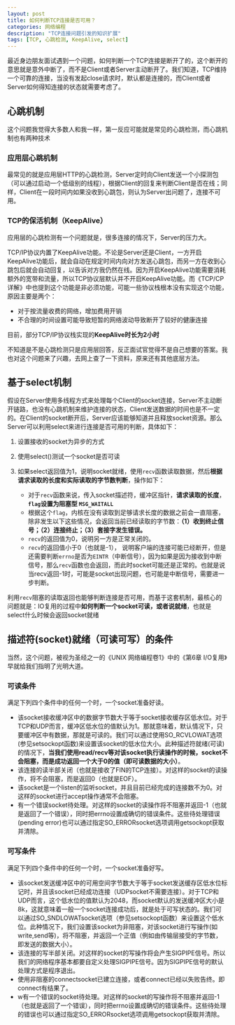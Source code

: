 ```yaml
---
layout: post
title: 如何判断TCP连接是否可用？
categories: 网络编程
description: "TCP连接问题引发的知识扩展"
tags: [TCP, 心跳检测, KeepAlive, select]
---
```


最近身边朋友面试遇到一个问题，如何判断一个TCP连接是断开了的，这个断开的意思就是意外中断了，而不是Client或者Server主动断开了。我们知道，TCP维持一个可靠的连接，当没有发起close请求时，默认都是连接的，而Client或者Server如何得知连接的状态就需要考虑了。

## 心跳机制

这个问题我觉得大多数人和我一样，第一反应可能就是常见的心跳检测，而心跳机制也有两种技术

### 应用层心跳机制

最常见的就是应用层HTTP的心跳检测，Server定时向Client发送一个小探测包（可以通过启动一个低级别的线程），根据Client的回复来判断Client是否在线；同样，Client在一段时间内如果没收到心跳包，则认为Server出问题了，连接不可用。

### TCP的保活机制（KeepAlive）

应用层的心跳检测有一个问题就是，很多连接的情况下，Server的压力大。

TCP/IP协议内置了KeepAlive功能。不论是Server还是Client，一方开启KeepAlive功能后，就会自动在规定时间内向对方发送心跳包，而另一方在收到心跳包后就会自动回复，以告诉对方我仍然在线。因为开启KeepAlive功能需要消耗额外的宽带和流量，所以TCP协议层默认并不开启KeepAlive功能。而《TCP/CP详解》中也提到这个功能是非必须功能，可能一些协议栈根本没有实现这个功能，原因主要是两个：
    
 * 对于按流量收费的网络，增加费用开销
 * 不合理的时间设置可能导致短暂的网络波动导致断开了较好的健康连接

目前，部分TCP/IP协议栈实现的**KeepAlive时长为2小时**


不知道是不是心跳检测只是应用层回答，反正面试官觉得不是自己想要的答案。我也对这个问题来了兴趣，去网上查了一下资料，原来还有其他底层方法。

## 基于select机制

假设在Server使用多线程方式来处理每个Client的socket连接，Server不主动断开链路，也没有心跳机制来维护连接的状态，Client发送数据的时间也是不一定的。在Client的socket断开后，Server应该能够知道并且释放socket资源。那么Server可以利用select来进行连接是否可用的判断，具体如下：

 1. 设置接收的socket为异步的方式
 2. 使用select()测试一个socket是否可读
 3. 如果select返回值为1，说明socket就绪，使用`recv`函数读取数据，然后**根据请求读取的长度和实际读取的字节数判断**，操作如下：
    
    * 对于`recv`函数来说，传入socket描述符，缓冲区指针，**请求读取的长度**，**`flag`设置为阻塞型 `MSG_WAITALL`**
    * 根据这个`flag`，内核在没有读取到足够请求长度的数据之前会一直阻塞，除非发生以下这些情况，会返回当前已经读取的字节数：**（1）收到终止信号；（2）连接终止；（3）套接字发生错误。**
    * `recv`的返回值为0，说明另一方是正常关闭的。
    * `recv`的返回值小于0（也就是-1）， 说明客户端的连接可能已经断开，但是还需要判断`errno`是否为`EINTR`（中断信号），因为如果是因为接收到中断信号，那么`recv`函数也会返回，而此时socket可能还是正常的。也就是说当recv返回-1时，可能是socket出现问题，也可能是中断信号，需要进一步判断。

利用`recv`阻塞的读取返回也能够判断连接是否可用，而基于这套机制，最核心的问题就是：IO复用的过程中**如何判断一个socket可读，或者说就绪**，也就是select什么时候会返回socket就绪

## 描述符(socket)就绪（可读可写）的条件

当然，这个问题，被视为圣经之一的《UNIX 网络编程卷1》中的《第6章 I/O复用》早就给我们指明了光明大道。

### 可读条件

满足下列四个条件中的任何一个时，一个socket准备好读。

 * 该socket接收缓冲区中的数据字节数大于等于socket接收缓存区低水位。对于TCP和UDP而言，缓冲区低水位的值默认为1。那就意味着，默认情况下，只要缓冲区中有数据，那就是可读的。我们可以通过使用SO_RCVLOWAT选项(参见setsockopt函数)来设置该socket的低水位大小。此种描述符就绪(可读)的情况下，**当我们使用read/recv等对该socket执行读操作的时候，socket不会阻塞，而是成功返回一个大于0的值（即可读数据的大小）**。
 * 该连接的读半部关闭（也就是接收了FIN的TCP连接）。对这样的socket的读操作，将不会阻塞，而是返回0（也就是EOF）。
 * 该socket是一个listen的监听socket，并且目前已经完成的连接数不为0。对这样的socket进行accept操作通常不会阻塞。
 * 有一个错误socket待处理。对这样的socket的读操作将不阻塞并返回-1（也就是返回了一个错误），同时把errno设置成确切的错误条件。这些待处理错误(pending error)也可以通过指定SO_ERRORsocket选项调用getsockopt获取并清除。
 
### 可写条件

满足下列四个条件中的任何一个时，一个socket准备好写。

* 该socket发送缓冲区中的可用空间字节数大于等于socket发送缓存区低水位标记时，并且该socket已经成功连接（UDPsocket不需要连接）。对于TCP和UDP而言，这个低水位的值默认为2048，而socket默认的发送缓冲区大小是8k，这就意味着一般一个socket连接成功后，就是处于可写状态的。我们可以通过SO_SNDLOWATsocket选项（参见setsockopt函数）来设置这个低水位。此种情况下，我们设置该socket为非阻塞，对该socket进行写操作(如write,send等)，将不阻塞，并返回一个正值（例如由传输层接受的字节数，即发送的数据大小）。
* 该连接的写半部关闭。对这样的socket的写操作将会产生SIGPIPE信号。所以我们的网络程序基本都要自定义处理SIGPIPE信号。因为SIGPIPE信号的默认处理方式是程序退出。
* 使用非阻塞的connectsocket已建立连接，或者connect已经以失败告终。即connect有结果了。
* w有一个错误的socket待处理。对这样的socket的写操作将不阻塞并返回-1（也就是返回了一个错误），同时把errno设置成确切的错误条件。这些待处理的错误也可以通过指定SO_ERRORsocket选项调用getsockopt获取并清除。




